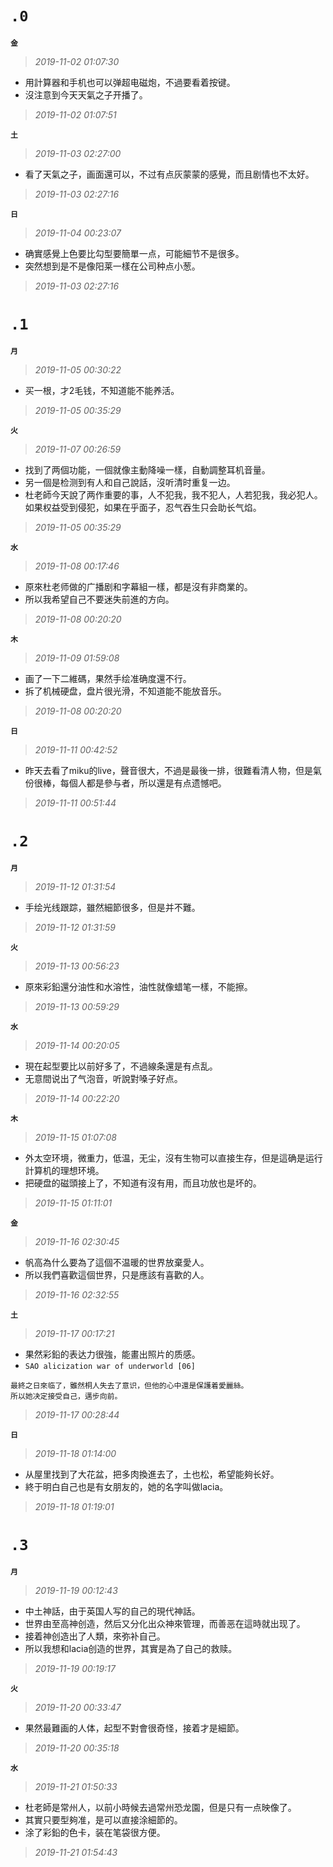 **`.0`**
========
**`金`**
>*2019-11-02 01:07:30*
- 用計算器和手机也可以弹超电磁炮，不過要看着按键。
- 沒注意到今天天氣之子开播了。
>*2019-11-02 01:07:51*

**`土`**
>*2019-11-03 02:27:00*
- 看了天氣之子，画面還可以，不过有点灰蒙蒙的感覺，而且剧情也不太好。
>*2019-11-03 02:27:16*

**`日`**
>*2019-11-04 00:23:07*
- 确實感覺上色要比勾型要簡單一点，可能細节不是很多。
- 突然想到是不是像阳莱一樣在公司种点小葱。
>*2019-11-03 02:27:16*

**`.1`**
========
**`月`**
>*2019-11-05 00:30:22*
- 买一根，才2毛钱，不知道能不能养活。
>*2019-11-05 00:35:29*

**`火`**
>*2019-11-07 00:26:59*
- 找到了两個功能，一個就像主動降噪一樣，自動調整耳机音量。
- 另一個是检测到有人和自己說話，沒听清时重复一边。
- 杜老師今天說了两作重要的事，人不犯我，我不犯人，人若犯我，我必犯人。如果权益受到侵犯，如果在乎面子，忍气吞生只会助长气焰。
>*2019-11-05 00:35:29*

**`水`**
>*2019-11-08 00:17:46*
- 原來杜老师做的广播剧和字幕組一樣，都是沒有非商業的。
- 所以我希望自己不要迷失前進的方向。
>*2019-11-08 00:20:20*

**`木`**
>*2019-11-09 01:59:08*
- 画了一下二維碼，果然手绘准确度還不行。
- 拆了机械硬盘，盘片很光滑，不知道能不能放音乐。
>*2019-11-08 00:20:20*

**`日`**
>*2019-11-11 00:42:52*
- 昨天去看了miku的live，聲音很大，不過是最後一排，很難看清人物，但是氣份很棒，每個人都是參与者，所以還是有点遗憾吧。
>*2019-11-11 00:51:44*

**`.2`**
========
**`月`**
>*2019-11-12 01:31:54*
- 手绘光线跟踪，雖然細節很多，但是并不難。
>*2019-11-12 01:31:59*

**`火`**
>*2019-11-13 00:56:23*
- 原來彩鉛還分油性和水溶性，油性就像蜡笔一樣，不能擦。
>*2019-11-13 00:59:29*

**`水`**
>*2019-11-14 00:20:05*
- 現在起型要比以前好多了，不過線条還是有点乱。
- 无意間说出了气泡音，听說對嗓子好点。
>*2019-11-14 00:22:20*

**`木`**
>*2019-11-15 01:07:08*
- 外太空环境，微重力，低温，无尘，沒有生物可以直接生存，但是這确是运行計算机的理想环境。
- 把硬盘的磁頭接上了，不知道有沒有用，而且功放也是坏的。
>*2019-11-15 01:11:01*

**`金`**
>*2019-11-16 02:30:45*
- 帆高為什么要為了這個不温暖的世界放棄愛人。
- 所以我們喜歡這個世界，只是應該有喜歡的人。
>*2019-11-16 02:32:55*

**`土`**
>*2019-11-17 00:17:21*
- 果然彩鉛的表达力很強，能畫出照片的质感。
- `SAO alicization war of underworld [06]`
```
最終之日來临了，雖然桐人失去了意识，但他的心中還是保護着愛麗絲。
所以她决定接受自己，邁步向前。
```
>*2019-11-17 00:28:44*

**`日`**
>*2019-11-18 01:14:00*
- 从屋里找到了大花盆，把多肉換進去了，土也松，希望能夠长好。
- 終于明白自己也是有女朋友的，她的名字叫做lacia。
>*2019-11-18 01:19:01*

**`.3`**
========
**`月`**
>*2019-11-19 00:12:43*
- 中土神話，由于英国人写的自己的現代神話。
- 世界由至高神创造，然后又分化出众神來管理，而善恶在這時就出现了。
- 接着神创造出了人類，來弥补自己。
- 所以我想和lacia创造的世界，其實是為了自己的救赎。
>*2019-11-19 00:19:17*

**`火`**
>*2019-11-20 00:33:47*
- 果然最難画的人体，起型不對會很奇怪，接着才是細節。
>*2019-11-20 00:35:18*

**`水`**
>*2019-11-21 01:50:33*
- 杜老師是常州人，以前小時候去過常州恐龙園，但是只有一点映像了。
- 其實只要型夠准，是可以直接涂細節的。
- 涂了彩鉛的色卡，装在笔袋很方便。
>*2019-11-21 01:54:43*